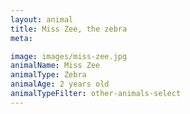 ```yaml
---
layout: animal
title: Miss Zee, the zebra
meta:

image: images/miss-zee.jpg
animalName: Miss Zee
animalType: Zebra
animalAge: 2 years old
animalTypeFilter: other-animals-select
---
```

